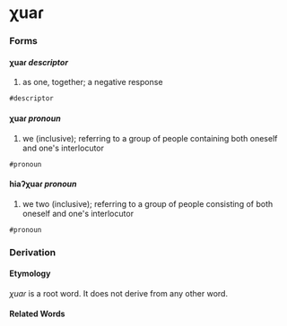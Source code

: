 χuaɾ
===

### Forms

#### **χuaɾ** _descriptor_

1. as one, together; a negative response

`#descriptor`

#### **χuaɾ** _pronoun_

1. we (inclusive); referring to a group of people containing both oneself and one's interlocutor

`#pronoun`

#### **hiaʔχuaɾ** _pronoun_

1. we two (inclusive); referring to a group of people consisting of both oneself and one's interlocutor

`#pronoun`

### Derivation

#### Etymology

_χuaɾ_ is a root word. It does not derive from any other word.

#### Related Words
